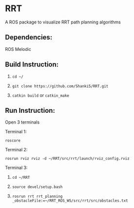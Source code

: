 # RRT
A ROS package to visualize RRT path planning algorithms

## Dependencies:

  ROS Melodic

## Build Instruction:
  
 1. `cd ~/`
  
 2. `git clone https://github.com/Shanki5/RRT.git`
  
 3. `catkin build` or `catkin_make`
  
## Run Instruction:

Open 3 terminals 

Terminal 1: 

`roscore`

Terminal 2: 

`rosrun rviz rviz -d ~/RRT/src/rrt/launch/rviz_config.rviz`

Terminal 3: 

1. `cd ~/RRT`

2. `source devel/setup.bash`

3. `rosrun rrt rrt_planning _obstacleFile:=~/RRT_ROS_WS/src/rrt/src/obstacles.txt `
